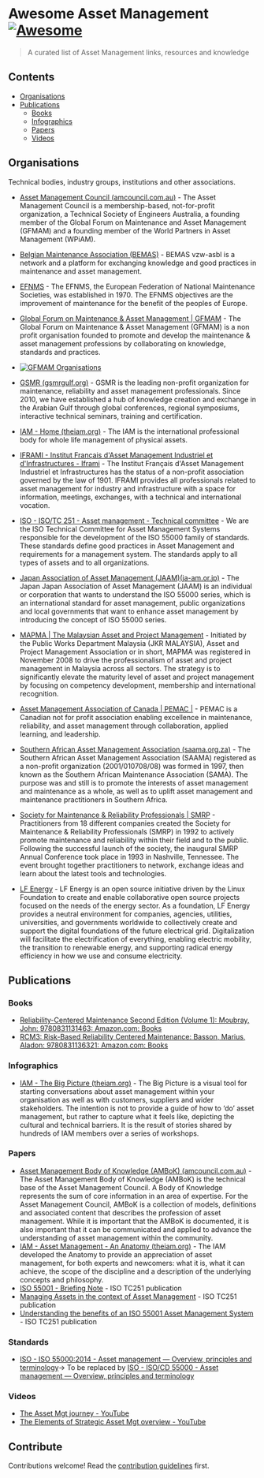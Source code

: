 # Awesome Asset Management [![Awesome](https://awesome.re/badge.svg)](https://awesome.re)

> A curated list of Asset Management links, resources and knowledge

## Contents

- [Organisations](#Organisations)
- [Publications](#Publications)
  - [Books](#Books)
  - [Infographics](#Infographics)
  - [Papers](#Papers)
  - [Videos](#Videos)

## Organisations

Technical bodies, industry groups, institutions and other associations.

- [Asset Management Council (amcouncil.com.au)](https://amcouncil.com.au/) - The Asset Management Council is a membership-based, not-for-profit organization, a Technical Society of Engineers Australia, a founding member of the Global Forum on Maintenance and Asset Management (GFMAM) and a founding member of the World Partners in Asset Management (WPiAM).

- [Belgian Maintenance Association (BEMAS)](https://www.bemas.org/en) - BEMAS vzw-asbl is a network and a platform for exchanging knowledge and good practices in maintenance and asset management.

- [EFNMS](http://www.efnms.eu/) - The EFNMS, the European Federation of National Maintenance Societies, was established in 1970. The EFNMS objectives are the improvement of maintenance for the benefit of the peoples of Europe.

- [Global Forum on Maintenance & Asset Management | GFMAM](https://gfmam.org/) - The Global Forum on Maintenance & Asset Management (GFMAM) is a non profit organisation founded to promote and develop the maintenance & asset management professions by collaborating on knowledge, standards and practices.

- [![GFMAM Organisations](https://gfmam.org/sites/default/files/2022-10/worldwide%20map%20GFMAM%20members%202022.jpg)](https://gfmam.org/sites/default/files/2022-10/worldwide%20map%20GFMAM%20members%202022.jpg)

- [GSMR (gsmrgulf.org)](https://gsmrgulf.org/) - GSMR is the leading non-profit organization for maintenance, reliability and asset management professionals. Since 2010, we have established a hub of knowledge creation and exchange in the Arabian Gulf through global conferences, regional symposiums, interactive technical seminars, training and certification.

- [IAM - Home (theiam.org)](https://theiam.org/) - The IAM is the international professional body for whole life management of physical assets.

- [IFRAMI - Institut Français d'Asset Management Industriel et d'Infrastructures - Iframi](https://www.iframi.fr/) - The Institut Français d'Asset Management Industriel et Infrastructures has the status of a non-profit association governed by the law of 1901. IFRAMI provides all professionals related to asset management for industry and infrastructure with a space for information, meetings, exchanges, with a technical and international vocation.

- [ISO - ISO/TC 251 - Asset management - Technical committee](https://committee.iso.org/home/tc251) - We are the ISO Technical Committee for Asset Management Systems responsible for the development of the ISO 55000 family of standards. These standards define good practices in Asset Management and requirements for a management system. The standards apply to all types of assets and to all organizations.

- [Japan Association of Asset Management (JAAM)(ja-am.or.jp)](https://www.ja-am.or.jp/) - The Japan Japan Association of Asset Management (JAAM) is an individual or corporation that wants to understand the ISO 55000 series, which is an international standard for asset management, public organizations and local governments that want to enhance asset management by introducing the concept of ISO 55000 series.

- [MAPMA | The Malaysian Asset and Project Management](http://www.mapma.org.my/) - Initiated by the Public Works Department Malaysia (JKR MALAYSIA), Asset and Project Management Association or in short, MAPMA was registered in November 2008 to drive the professionalism of asset and project management in Malaysia across all sectors. The strategy is to significantly elevate the maturity level of asset and project management by focusing on competency development, membership and international recognition.

- [Asset Management Association of Canada | PEMAC |](https://www.pemac.org/) - PEMAC is a Canadian not for profit association enabling excellence in maintenance, reliability, and asset management through collaboration, applied learning, and leadership.

- [Southern African Asset Management Association (saama.org.za)](https://saama.org.za/) - The Southern African Asset Management Association (SAAMA) registered as a non-profit organization (2001/010708/08) was formed in 1997, then known as the Southern African Maintenance Association (SAMA). The purpose was and still is to promote the interests of asset management and maintenance as a whole, as well as to uplift asset management and maintenance practitioners in Southern Africa.

- [Society for Maintenance & Reliability Professionals | SMRP](https://smrp.org/) - Practitioners from 18 different companies created the Society for Maintenance & Reliability Professionals (SMRP) in 1992 to actively promote maintenance and reliability within their field and to the public. Following the successful launch of the society, the inaugural SMRP Annual Conference took place in 1993 in Nashville, Tennessee. The event brought together practitioners to network, exchange ideas and learn about the latest tools and technologies.

- [LF Energy](https://www.lfenergy.org/) - LF Energy is an open source initiative driven by the Linux Foundation to create and enable collaborative open source projects focused on the needs of the energy sector. As a foundation, LF Energy provides a neutral environment for companies, agencies, utilities, universities, and governments worldwide to collectively create and support the digital foundations of the future electrical grid. Digitalization will facilitate the electrification of everything, enabling electric mobility, the transition to renewable energy, and supporting radical energy efficiency in how we use and consume electricity.

## Publications

### Books

- [Reliability-Centered Maintenance Second Edition (Volume 1): Moubray, John: 9780831131463: Amazon.com: Books](https://www.amazon.com/Reliability-Centered-Maintenance-Second-John-Moubray/dp/0831131462/ref=sr_1_1?crid=1ASZUU8NOO5S8&keywords=Reliability+Centered+Maintenance&qid=1673415048&s=books&sprefix=reliability+centered+maintena%2Cstripbooks-intl-ship%2C438&sr=1-1)
- [RCM3: Risk-Based Reliability Centered Maintenance: Basson, Marius, Aladon: 9780831136321: Amazon.com: Books](https://www.amazon.com/RCM3-Risk-Based-Reliability-Centered-Maintenance/dp/0831136324/ref=sr_1_5?crid=2DU7GJQ7INBKG&keywords=RCM+3&qid=1673415123&s=books&sprefix=rcm+%2Cstripbooks-intl-ship%2C363&sr=1-5)

### Infographics

- [IAM - The Big Picture (theiam.org)](https://theiam.org/knowledge-library/the-big-picture) - The Big Picture is a visual tool for starting conversations about asset management within your organisation as well as with customers, suppliers and wider stakeholders. The intention is not to provide a guide of how to ‘do’ asset management, but rather to capture what it feels like, depicting the cultural and technical barriers. It is the result of stories shared by hundreds of IAM members over a series of workshops.

### Papers

- [Asset Management Body of Knowledge (AMBoK) (amcouncil.com.au)](https://amcouncil.com.au/knowledge/asset-management-body-of-knowledge-ambok.html) - The Asset Management Body of Knowledge (AMBoK) is the technical base of the Asset Management Council. A Body of Knowledge represents the sum of core information in an area of expertise. For the Asset Management Council, AMBoK is a collection of models, definitions and associated content that describes the profession of asset management. While it is important that the AMBoK is documented, it is also important that it can be communicated and applied to advance the understanding of asset management within the community.
- [IAM - Asset Management - An Anatomy (theiam.org)](https://theiam.org/knowledge-library/asset-management-an-anatomy) - The IAM developed the Anatomy to provide an appreciation of asset management, for both experts and newcomers: what it is, what it can achieve, the scope of the discipline and a description of the underlying concepts and philosophy.
- [ISO 55001 - Briefing Note](https://committee.iso.org/files/live/sites/tc251/files/guidance/Briefing%20Note%20A4%20April%202017%20Rev9%20EN.pdf) - ISO TC251 publication
- [Managing Assets in the context of Asset Management](https://committee.iso.org/files/live/sites/tc251/files/guidance/ISO%20TC251%20WG4%20MACAM%20May%202017%20EN2.pdf) - ISO TC251 publication
- [Understanding the benefits of an ISO 55001 Asset Management System](https://committee.iso.org/files/live/sites/tc251/files/guidance/ISO%20TC251%20WG4%20ISO%2055001%20AMS%20Benefits%20EN.pdf) - ISO TC251 publication

### Standards

- [ISO - ISO 55000:2014 - Asset management — Overview, principles and terminology](https://www.iso.org/standard/55088.html)-> To be replaced by [ISO - ISO/CD 55000 - Asset management — Overview, principles and terminology](https://www.iso.org/standard/83053.html)

### Videos

- [The Asset Mgt journey - YouTube](https://www.youtube.com/watch?v=DDEJvI8SEEg)
- [The Elements of Strategic Asset Mgt overview - YouTube](https://www.youtube.com/watch?v=_emDnYaVo0g)

## Contribute

Contributions welcome! Read the [contribution guidelines](contributing.md) first.

